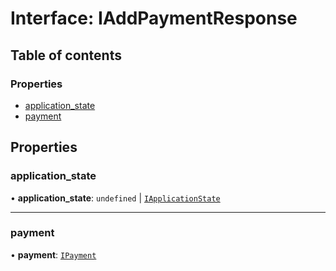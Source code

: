 # Interface: IAddPaymentResponse

## Table of contents

### Properties

- [application\_state](IAddPaymentResponse.md#application_state)
- [payment](IAddPaymentResponse.md#payment)

## Properties

### application\_state

• **application\_state**: `undefined` \| [`IApplicationState`](IApplicationState.md)

___

### payment

• **payment**: [`IPayment`](IPayment.md)
